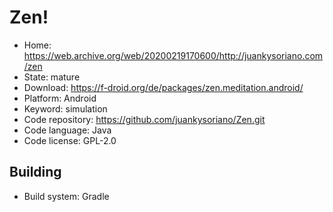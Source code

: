 # Zen!

- Home: https://web.archive.org/web/20200219170600/http://juankysoriano.com/zen
- State: mature
- Download: https://f-droid.org/de/packages/zen.meditation.android/
- Platform: Android
- Keyword: simulation
- Code repository: https://github.com/juankysoriano/Zen.git
- Code language: Java
- Code license: GPL-2.0

## Building

- Build system: Gradle
